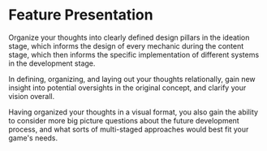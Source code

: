 # Feature Presentation

Organize your thoughts into clearly defined design pillars in the ideation stage, which informs the design of every mechanic during the content stage, which then informs the specific implementation of different systems in the development stage.

In defining, organizing, and laying out your thoughts relationally, gain new insight into potential oversights in the original concept, and clarify your vision overall.

Having organized your thoughts in a visual format, you also gain the ability to consider more big picture questions about the future development process, and what sorts of multi-staged approaches would best fit your game's needs.
